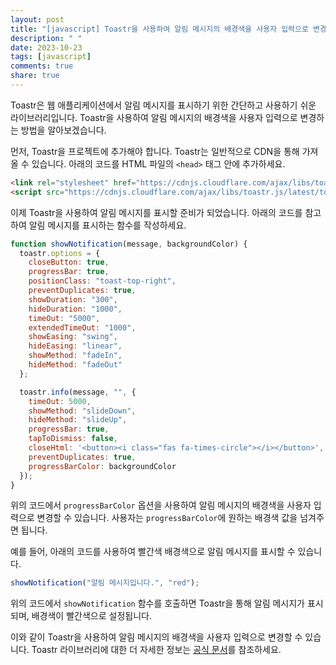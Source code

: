 ```yaml
---
layout: post
title: "[javascript] Toastr을 사용하여 알림 메시지의 배경색을 사용자 입력으로 변경할 수 있을까요?"
description: " "
date: 2023-10-23
tags: [javascript]
comments: true
share: true
---
```


Toastr은 웹 애플리케이션에서 알림 메시지를 표시하기 위한 간단하고 사용하기 쉬운 라이브러리입니다. Toastr을 사용하여 알림 메시지의 배경색을 사용자 입력으로 변경하는 방법을 알아보겠습니다.

먼저, Toastr을 프로젝트에 추가해야 합니다. Toastr는 일반적으로 CDN을 통해 가져올 수 있습니다. 아래의 코드를 HTML 파일의 `<head>` 태그 안에 추가하세요.

```html
<link rel="stylesheet" href="https://cdnjs.cloudflare.com/ajax/libs/toastr.js/latest/toastr.min.css">
<script src="https://cdnjs.cloudflare.com/ajax/libs/toastr.js/latest/toastr.min.js"></script>
```

이제 Toastr을 사용하여 알림 메시지를 표시할 준비가 되었습니다. 아래의 코드를 참고하여 알림 메시지를 표시하는 함수를 작성하세요.

```javascript
function showNotification(message, backgroundColor) {
  toastr.options = {
    closeButton: true,
    progressBar: true,
    positionClass: "toast-top-right",
    preventDuplicates: true,
    showDuration: "300",
    hideDuration: "1000",
    timeOut: "5000",
    extendedTimeOut: "1000",
    showEasing: "swing",
    hideEasing: "linear",
    showMethod: "fadeIn",
    hideMethod: "fadeOut"
  };

  toastr.info(message, "", { 
    timeOut: 5000,
    showMethod: "slideDown",
    hideMethod: "slideUp",
    progressBar: true,
    tapToDismiss: false,
    closeHtml: '<button><i class="fas fa-times-circle"></i></button>',
    preventDuplicates: true,
    progressBarColor: backgroundColor
  });
}
```

위의 코드에서 `progressBarColor` 옵션을 사용하여 알림 메시지의 배경색을 사용자 입력으로 변경할 수 있습니다. 사용자는 `progressBarColor`에 원하는 배경색 값을 넘겨주면 됩니다.

예를 들어, 아래의 코드를 사용하여 빨간색 배경색으로 알림 메시지를 표시할 수 있습니다.

```javascript
showNotification("알림 메시지입니다.", "red");
```

위의 코드에서 `showNotification` 함수를 호출하면 Toastr을 통해 알림 메시지가 표시되며, 배경색이 빨간색으로 설정됩니다.

이와 같이 Toastr을 사용하여 알림 메시지의 배경색을 사용자 입력으로 변경할 수 있습니다. Toastr 라이브러리에 대한 더 자세한 정보는 [공식 문서](https://github.com/CodeSeven/toastr)를 참조하세요.